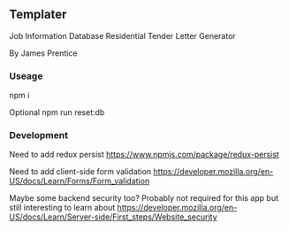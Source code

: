 ## Templater
Job Information Database 
Residential Tender Letter Generator 

By James Prentice

### Useage
npm i

Optional npm run reset:db

### Development
Need to add redux persist
https://www.npmjs.com/package/redux-persist

Need to add client-side form validation
https://developer.mozilla.org/en-US/docs/Learn/Forms/Form_validation

Maybe some backend security too? Probably not required for this app but still interesting to learn about
https://developer.mozilla.org/en-US/docs/Learn/Server-side/First_steps/Website_security

